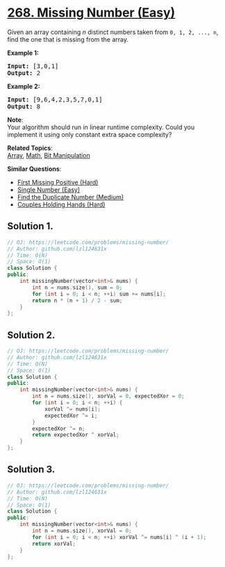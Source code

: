 # [268. Missing Number (Easy)](https://leetcode.com/problems/missing-number/)

<p>Given an array containing <i>n</i> distinct numbers taken from <code>0, 1, 2, ..., n</code>, find the one that is missing from the array.</p>

<p><b>Example 1:</b></p>

<pre><b>Input:</b> [3,0,1]
<b>Output:</b> 2
</pre>

<p><b>Example 2:</b></p>

<pre><b>Input:</b> [9,6,4,2,3,5,7,0,1]
<b>Output:</b> 8
</pre>

<p><b>Note</b>:<br>
Your algorithm should run in linear runtime complexity. Could you implement it using only constant extra space complexity?</p>

**Related Topics**:  
[Array](https://leetcode.com/tag/array/), [Math](https://leetcode.com/tag/math/), [Bit Manipulation](https://leetcode.com/tag/bit-manipulation/)

**Similar Questions**:
* [First Missing Positive (Hard)](https://leetcode.com/problems/first-missing-positive/)
* [Single Number (Easy)](https://leetcode.com/problems/single-number/)
* [Find the Duplicate Number (Medium)](https://leetcode.com/problems/find-the-duplicate-number/)
* [Couples Holding Hands (Hard)](https://leetcode.com/problems/couples-holding-hands/)

## Solution 1.

```cpp
// OJ: https://leetcode.com/problems/missing-number/
// Author: github.com/lzl124631x
// Time: O(N)
// Space: O(1)
class Solution {
public:
    int missingNumber(vector<int>& nums) {
        int n = nums.size(), sum = 0;
        for (int i = 0; i < n; ++i) sum += nums[i];
        return n * (n + 1) / 2 - sum;
    }
};
```

## Solution 2.

```cpp
// OJ: https://leetcode.com/problems/missing-number/
// Author: github.com/lzl124631x
// Time: O(N)
// Space: O(1)
class Solution {
public:
    int missingNumber(vector<int>& nums) {
        int n = nums.size(), xorVal = 0, expectedXor = 0;
        for (int i = 0; i < n; ++i) {
            xorVal ^= nums[i];
            expectedXor ^= i;
        }
        expectedXor ^= n;
        return expectedXor ^ xorVal;
    }
};
```

## Solution 3.

```cpp
// OJ: https://leetcode.com/problems/missing-number/
// Author: github.com/lzl124631x
// Time: O(N)
// Space: O(1)
class Solution {
public:
    int missingNumber(vector<int>& nums) {
        int n = nums.size(), xorVal = 0;
        for (int i = 0; i < n; ++i) xorVal ^= nums[i] ^ (i + 1);
        return xorVal;
    }
};
```